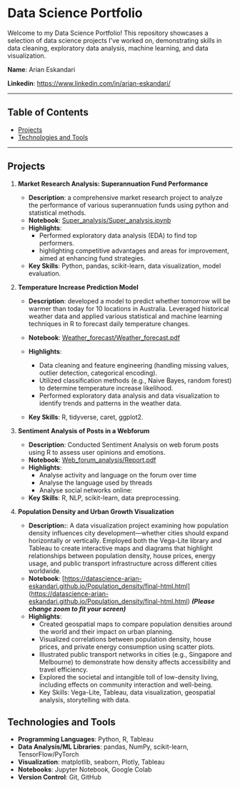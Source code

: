 # Data Science Portfolio

Welcome to my Data Science Portfolio! This repository showcases a selection of data science projects I've worked on, demonstrating skills in data cleaning, exploratory data analysis, machine learning, and data visualization.

**Name**: Arian Eskandari

**Linkedin**: https://www.linkedin.com/in/arian-eskandari/

---

## Table of Contents

- [Projects](#projects)
- [Technologies and Tools](#technologies-and-tools)


---

## Projects

1. **Market Research Analysis: Superannuation Fund Performance**
   - **Description**: a comprehensive market research project to analyze the performance of various superannuation funds using python and statistical methods.
   - **Notebook**: [Super_analysis/Super_analysis.ipynb](Super_analysis/Super_analysis.ipynb)
   - **Highlights**: 
     - Performed exploratory data analysis (EDA) to find top performers.  
     - highlighting competitive advantages and areas for improvement, aimed at enhancing fund strategies.
   - **Key Skills**: Python, pandas, scikit-learn, data visualization, model evaluation.
     

2. **Temperature Increase Prediction Model**
   - **Description**:  developed a model to predict whether tomorrow will be warmer than today for 10 locations in Australia. Leveraged historical weather data and applied various statistical and machine learning techniques in R to forecast daily temperature changes.
  
   - **Notebook**: [Weather_forecast/Weather_forecast.pdf](Weather_forecast/Weather_forecast.pdf)  
   - **Highlights**:
      - Data cleaning and feature engineering (handling missing values, outlier detection, categorical encoding).
      - Utilized classification methods (e.g., Naive Bayes, random forest) to determine temperature increase likelihood.
      - Performed exploratory data analysis and data visualization to identify trends and patterns in the weather data.
   - **Key Skills**:  R, tidyverse, caret, ggplot2.


3. **Sentiment Analysis of Posts in a Webforum**
   - **Description**: Conducted Sentiment Analysis on web forum posts using R to assess user opinions and emotions.  
   - **Notebook**: [Web_forum_analysis/Report.pdf](Web_forum_analysis/Report.pdf)  
   - **Highlights**:
     - Analyse activity and language on the forum over time
     - Analyse the language used by threads
     - Analyse social networks online:
   - **Key Skills**: R, NLP, scikit-learn, data preprocessing.
     

4. **Population Density and Urban Growth Visualization**
   - **Description:**: A data visualization project examining how population density influences city development—whether cities should expand horizontally or vertically. Employed both the Vega-Lite library and Tableau to create interactive maps and diagrams that highlight relationships between population density, house prices, energy usage, and public transport infrastructure across different cities worldwide.
   - **Notebook**: [https://datascience-arian-eskandari.github.io/Population_density/final-html.html] (https://datascience-arian-eskandari.github.io/Population_density/final-html.html)
     ***(Please change zoom to fit your screen)***
   - **Highlights**:
     - Created geospatial maps to compare population densities around the world and their impact on urban planning.
     - Visualized correlations between population density, house prices, and private energy consumption using scatter plots.
     - Illustrated public transport networks in cities (e.g., Singapore and Melbourne) to demonstrate how density affects accessibility and travel efficiency.
     - Explored the societal and intangible toll of low-density living, including effects on community interaction and well-being.
     - Key Skills: Vega-Lite, Tableau, data visualization, geospatial analysis, storytelling with data.



## Technologies and Tools

- **Programming Languages**: Python, R, Tableau
- **Data Analysis/ML Libraries**: pandas, NumPy, scikit-learn, TensorFlow/PyTorch
- **Visualization**: matplotlib, seaborn, Plotly, Tableau
- **Notebooks**: Jupyter Notebook, Google Colab
- **Version Control**: Git, GitHub


